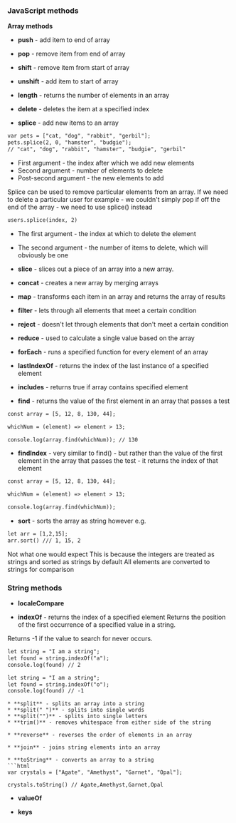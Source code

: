 ### JavaScript methods 

**Array methods**


* **push** - add item to end of array
* **pop** - remove item from end of array
* **shift** - remove item from start of array
* **unshift** - add item to start of array

* **length** - returns the number of elements in an array
* **delete** - deletes the item at a specified index
* **splice** - add new items to an array

```html
var pets = ["cat, "dog", "rabbit", "gerbil"];
pets.splice(2, 0, "hamster", "budgie");
// "cat", "dog", "rabbit", "hamster", "budgie", "gerbil"
``` 
* First argument - the index after which we add new elements
* Second argument - number of elements to delete
* Post-second argument - the new elements to add

Splice can be used to remove particular elements from an array. If we need to delete a particular user for example - we couldn't simply pop if off the end of the array - we need to use splice() instead
```html
users.splice(index, 2)
```
* The first argument - the index at which to delete the element
* The second argument - the number of items to delete, which will obviously be one

* **slice** -  slices out a piece of an array into a new array.
* **concat** - creates a new array by merging arrays
* **map** - transforms each item in an array and returns the array of results
* **filter** - lets through all elements that meet a  certain condition
* **reject** - doesn't let through elements that don't meet a certain condition
* **reduce** - used to calculate a single value based on the array 

* **forEach** - runs a specified function for every element of an array


* **lastIndexOf** - returns the index of the last instance of a specified element

* **includes** - returns true if array contains specified element

* **find** - returns the value of the first element in an array that passes a test 
```html
const array = [5, 12, 8, 130, 44];

whichNum = (element) => element > 13;

console.log(array.find(whichNum)); // 130
```

* **findIndex**  - very similar to find() - but rather than the value of the first element in the array that passes the test - it returns the index of that element
```html
const array = [5, 12, 8, 130, 44];

whichNum = (element) => element > 13;

console.log(array.find(whichNum));
```

* **sort**  - sorts the array as string however e.g.
```html
let arr = [1,2,15];
arr.sort() /// 1, 15, 2
```

Not what one would expect
This is because the integers are treated as strings and sorted as strings by default
All elements are converted to strings for comparison

### String methods

* **localeCompare** 

* **indexOf** - returns the index of a specified element
Returns the position of the first occurrence of a specified value in a string.

Returns -1 if the value to search for never occurs.

```html
let string = "I am a string";
let found = string.indexOf("a");
console.log(found) // 2

let string = "I am a string";
let found = string.indexOf("o");
console.log(found) // -1

```


```
* **split** - splits an array into a string
* **split(" ")** - splits into single words
* **split("")** - splits into single letters
* **trim()** - removes whitespace from either side of the string

* **reverse** - reverses the order of elements in an array

* **join** - joins string elements into an array

* **toString** - converts an array to a string
```html
var crystals = ["Agate", "Amethyst", "Garnet", "Opal"];

crystals.toString() // Agate,Amethyst,Garnet,Opal
```

* **valueOf**

* **keys** 


